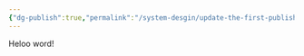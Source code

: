 ```yaml
---
{"dg-publish":true,"permalink":"/system-desgin/update-the-first-publish/","tags":["gardenEntry"]}
---
```


Heloo word!